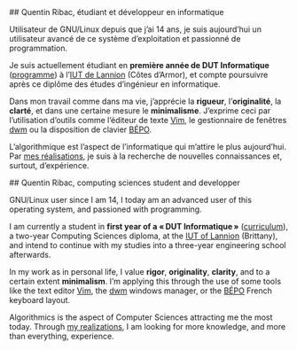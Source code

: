 <article class="bio fr">
## Quentin Ribac, étudiant et développeur en informatique

Utilisateur de GNU/Linux depuis que j’ai 14 ans, je suis aujourd’hui un utilisateur avancé de ce
système d’exploitation et passionné de programmation.

Je suis actuellement étudiant en **première année de DUT Informatique**
([programme](media/ppn-dut-informatique-2013.pdf)) à l’[IUT de Lannion](http://www.iut-lannion.fr)
(Côtes d’Armor), et compte poursuivre après ce diplôme des études d’ingénieur en informatique.

Dans mon travail comme dans ma vie, j’apprécie la **rigueur**, l’**originalité**, la **clarté**,
et dans une certaine mesure le **minimalisme**. J’exprime ceci par l’utilisation d’outils comme
l’éditeur de texte [Vim](http://www.vim.org/), le gestionnaire de fenêtres
[dwm](http://dwm.suckless.org) ou la disposition de clavier [BÉPO](http://bepo.fr).

L’algorithmique est l’aspect de l’informatique qui m’attire le plus aujourd’hui. Par
[mes réalisations](https://github.com/ribacq), je suis à la recherche de nouvelles connaissances et,
surtout, d’expérience.
</article>

<article class="bio en">
## Quentin Ribac, computing sciences student and developper

GNU/Linux user since I am 14, I today am an advanced user of this operating system, and passioned
with programming.

I am currently a student in **first year of a « DUT Informatique »**
([curriculum](media/ppn-dut-informatique-2013.pdf)), a two-year Computing Sciences diploma, at the
[IUT of Lannion](http://www.iut-lannion.fr) (Brittany), and intend to continue with my studies into
a three-year engineering school afterwards.

In my work as in personal life, I value **rigor**, **originality**, **clarity**, and to a certain
extent **minimalism**. I’m applying this through the use of some tools like the text editor
[Vim](http://www.vim.org), the [dwm](http://dwm.suckless.org) windows manager, or the
[BÉPO](http://bepo.fr) French keyboard layout.

Algorithmics is the aspect of Computer Sciences attracting me the most today. Through
[my realizations](https://github.com/ribacq), I am looking for more knowledge, and more than
everything, experience.
</article>

